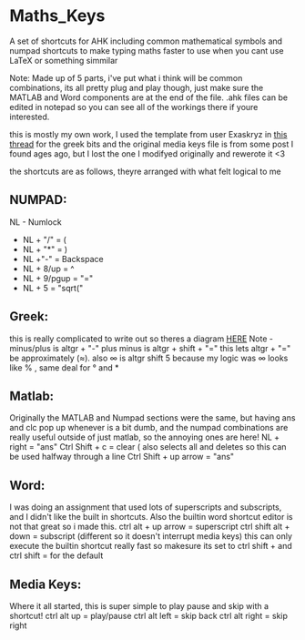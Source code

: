  Maths_Keys
=================
A set of shortcuts for AHK including common mathematical symbols and numpad shortcuts to make typing maths faster to use when you cant use LaTeX or something simmilar

Note:
Made up of 5 parts, i've put what i think will be common combinations, its all pretty plug and play though, just make sure the MATLAB and Word components are at the end of the file. 
.ahk files can be edited in notepad so you can see all of the workings there if youre interested.

this is mostly my own work, I used the template from user Exaskryz in [this thread](https://www.autohotkey.com/boards/viewtopic.php?t=25218#top) for the greek bits and the original media keys file is from some post I found ages ago, but I lost the one I modifyed originally and rewerote it <3

the shortcuts are as follows, theyre arranged with what felt logical to me


NUMPAD:
--------------
NL - Numlock
- NL + "/" = (
- NL + "*" = )
- NL +"-" = Backspace
- NL + 8/up = ^
- NL + 9/pgup = "="
- NL + 5 = "sqrt("

Greek:
-----------
this is really complicated to write out so theres a diagram [HERE](http://www.keyboard-layout-editor.com/##@@_a:7&f:6%3B&=&_x:1%3B&=&=&=&=&_x:0.5%3B&=&=&=&=&_x:0.5%3B&=&=&=&=&_x:0.25%3B&=&=&=%3B&@_y:0.5%3B&=&=&=&=&=&_a:4%3B&=5%0A%E2%88%9E&_a:7%3B&=&=&_a:4%3B&=8%0A%C2%B0&_a:7%3B&=&=&_a:4%3B&=-%0A%E2%88%93&=+%20%2F%2F%20%C2%B1%0A%2F=%20%2F%2F%20%E2%89%88&_a:7&w:2%3B&=&_x:0.25%3B&=&=&=&_x:0.25%3B&=&=&=&=%3B&@_w:1.5%3B&=&=&_a:4%3B&=%CF%89%0A%CE%A9&=%CE%B5%0A%E2%88%88&=%CF%81&=%CF%91%0A%CE%B8&=%CE%B3&=%E2%88%AA&=%E2%88%AB&=%E2%88%85&=%CF%80%0A%CF%86&_a:7%3B&=&=&_x:0.25&w:1.25&h:2&w2:1.5&h2:1&x2:-0.25%3B&=&_x:0.25%3B&=&=&=&_x:0.25%3B&=&=&=&_h:2%3B&=%3B&@_w:1.75%3B&=&_a:4%3B&=%CE%B1&=%CF%83%0A%CE%A3&=%CE%B4%0A%CE%94&_a:7%3B&=&_a:4%3B&=%CE%B3&_a:7%3B&=&=&_a:4%3B&=%CE%BA&_a:7%3B&=&=&=&=&_x:4.75%3B&=&=&=%3B&@_a:4&w:1.25%3B&=Shift&_a:7%3B&=&_a:4%3B&=%CE%B6&_a:7%3B&=&=&=&_a:4%3B&=%CE%B2&=%CE%BD%0A%E2%88%A9&=%CE%BC&_a:7%3B&=&_a:4%3B&=%3E%0A.%0A%0A%0A%0A%0A%C2%B7&_a:7%3B&=&_a:4&w:2.75%3B&=Shift&_x:1.25&a:7%3B&=&_x:1.25%3B&=&=&=&_h:2%3B&=%3B&@_a:4&w:1.25%3B&=Ctrl&_a:7&w:1.25%3B&=&_w:1.25%3B&=&_w:6.25%3B&=&_a:4&w:1.25%3B&=Alt%20Gr&_a:7&w:1.25%3B&=&_w:1.25%3B&=&_a:4&w:1.25%3B&=Ctrl&_x:0.25&a:7%3B&=&=&=&_x:0.25&w:2%3B&=&=)
Note - minus/plus is altgr + "-" plus minus is altgr + shift + "=" this lets altgr + "=" be approximately (≈).
also ∞ is altgr shift 5 because my logic was ∞ looks like % , same deal for ° and *

Matlab:
-------
Originally the MATLAB and Numpad sections were the same, but having ans and clc pop up whenever is a bit dumb, and the numpad combinations are really useful outside of just matlab, so the annoying ones are here! 
NL + right = "ans"
Ctrl Shift + c = clear ( also selects all and deletes so this can be used halfway through a line
Ctrl Shift + up arrow = "ans"

Word:
----------
I was doing an assignment that used lots of superscripts and subscripts, and I didn't like the built in shortcuts. Also the builtin word shortcut editor is not that great so i made this.
ctrl alt + up arrow = superscript
ctrl shift alt + down = subscript (different so it doesn't interrupt media keys)
this can only execute the builtin shortcut really fast so makesure its set to ctrl shift + and ctrl shift = for the default

Media Keys:
------
Where it all started, this is super simple to play pause and skip with a shortcut!
ctrl alt up = play/pause
ctrl alt left = skip back
ctrl alt right = skip right
